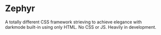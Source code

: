 # Zephyr
A totally different CSS framework strieving to achieve elegance with darkmode built-in using only HTML. No CSS or JS. Heavily in development.